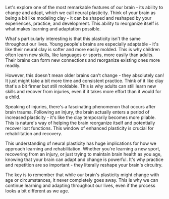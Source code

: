 Let's explore one of the most remarkable features of our brain - its ability to change and adapt, which we call neural plasticity. Think of your brain as being a bit like modeling clay - it can be shaped and reshaped by your experiences, practice, and development. This ability to reorganize itself is what makes learning and adaptation possible.

What's particularly interesting is that this plasticity isn't the same throughout our lives. Young people's brains are especially adaptable - it's like their neural clay is softer and more easily molded. This is why children often learn new skills, like languages or sports, more easily than adults. Their brains can form new connections and reorganize existing ones more readily.

However, this doesn't mean older brains can't change - they absolutely can! It just might take a bit more time and consistent practice. Think of it like clay that's a bit firmer but still moldable. This is why adults can still learn new skills and recover from injuries, even if it takes more effort than it would for a child.

Speaking of injuries, there's a fascinating phenomenon that occurs after brain trauma. Following an injury, the brain actually enters a period of increased plasticity - it's like the clay temporarily becomes more pliable. This is nature's way of helping the brain reorganize itself and potentially recover lost functions. This window of enhanced plasticity is crucial for rehabilitation and recovery.

This understanding of neural plasticity has huge implications for how we approach learning and rehabilitation. Whether you're learning a new sport, recovering from an injury, or just trying to maintain brain health as you age, knowing that your brain can adapt and change is powerful. It's why practice and repetition are so important - they literally reshape your brain's circuitry.

The key is to remember that while our brain's plasticity might change with age or circumstances, it never completely goes away. This is why we can continue learning and adapting throughout our lives, even if the process looks a bit different as we age.
